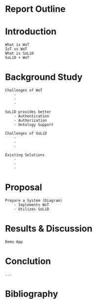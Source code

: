# Report Outline
# Introduction
    What is WoT
    IoT vs WoT
    What is SoLiD
    SoLiD + WoT

# Background Study
    Challenges of WoT    
        - 
        -
        -

    SoLiD provides better
        - Authentication
        - Authorization
        - Ontology Support

    Challenges of SoLiD
        -
        -
        -

    Existing Solutions
        -
        -
        -

# Proposal
    Prepare a System (Diagram)
        - Implements WoT
        - Utilizes SoLiD

# Results & Discussion
    Demo App

# Conclution
    ...

# Bibliography